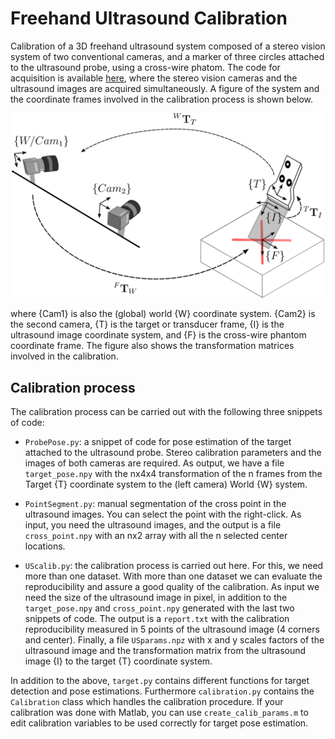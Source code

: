 # Freehand Ultrasound Calibration

Calibration of a 3D freehand ultrasound system composed of a stereo vision system of two conventional cameras, and a marker of three circles attached to the ultrasound probe, using a cross-wire phatom. The code for acquisition is available [here](https://github.com/jhacsonmeza/StereoBaslerUltrasound), where the stereo vision cameras and the ultrasound images are acquired simultaneously. A figure of the system and the coordinate frames involved in the calibration process is shown below.

<p align="center">
    <img src="figures/UScalib.png" alt="US-calib-system" width="500px"/>
</p>

where {Cam1} is also the (global) world {W} coordinate system. {Cam2} is the second camera, {T} is the target or transducer frame, {I} is the ultrasound image coordinate system, and {F} is the cross-wire phantom coordinate frame. The figure also shows the transformation matrices involved in the calibration.

## Calibration process

The calibration process can be carried out with the following three snippets of code:
* `ProbePose.py`: a snippet of code for pose estimation of the target attached to the ultrasound probe. Stereo calibration parameters and the images of both cameras are required. As output, we have a file `target_pose.npy` with the nx4x4 transformation of the n frames from the Target {T} coordinate system to the (left camera) World {W} system.

* `PointSegment.py`: manual segmentation of the cross point in the ultrasound images. You can select the point with the right-click. As input, you need the ultrasound images, and the output is a file `cross_point.npy` with an nx2 array with all the n selected center locations.

* `UScalib.py`: the calibration process is carried out here. For this, we need more than one dataset. With more than one dataset we can evaluate the reproducibility and assure a good quality of the calibration. As input we need the size of the ultrasound image in pixel, in addition to the `target_pose.npy` and `cross_point.npy` generated with the last two snippets of code. The output is a `report.txt` with the calibration reproducibility measured in 5 points of the ultrasound image (4 corners and center). Finally, a file `USparams.npz` with x and y scales factors of the ultrasound image and the transformation matrix from the ultrasound image {I} to the target {T} coordinate system.

In addition to the above, `target.py` contains different functions for target detection and pose estimations. Furthermore `calibration.py` contains the `Calibration` class which handles the calibration procedure. If your calibration was done with Matlab, you can use `create_calib_params.m` to edit calibration variables to be used correctly for target pose estimation.